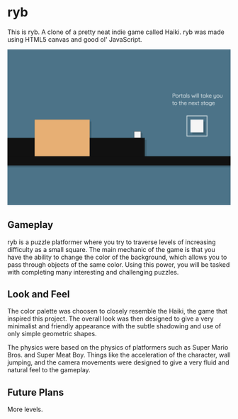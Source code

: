 # ryb

This is ryb. A clone of a pretty neat indie game called Haiki. ryb was made using HTML5 canvas and good ol' JavaScript.

![ryb Screenshot](assets/images/ryb.png)

## Gameplay

ryb is a puzzle platformer where you try to traverse levels of increasing difficulty as a small square. The main mechanic of the game is that you have the ability to change the color of the background, which allows you to pass through objects of the same color. Using this power, you will be tasked with completing many interesting and challenging puzzles.

## Look and Feel

The color palette was choosen to closely resemble the Haiki, the game that inspired this project. The overall look was then designed to give a very minimalist and friendly appearance with the subtle shadowing and use of only simple geometric shapes.

The physics were based on the physics of platformers such as Super Mario Bros. and Super Meat Boy. Things like the acceleration of the character, wall jumping, and the camera movements were designed to give a very fluid and natural feel to the gameplay.

## Future Plans

More levels.
